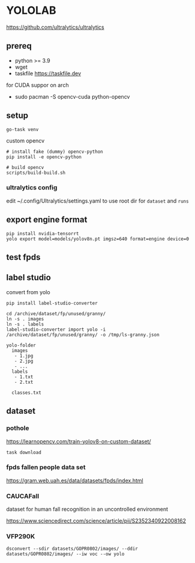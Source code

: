 # YOLOLAB


https://github.com/ultralytics/ultralytics

## prereq

- python >= 3.9
- wget
- taskfile https://taskfile.dev

for CUDA suppor on arch
- sudo pacman -S opencv-cuda python-opencv

## setup

```
go-task venv
```

custom opencv
```
# install fake (dummy) opencv-python
pip install -e opencv-python

# build opencv
scripts/build-build.sh
```

### ultralytics config

edit ~/.config/Ultralytics/settings.yaml to use <yololab> root dir for `dataset` and `runs` 


## export engine format

```
pip install nvidia-tensorrt
yolo export model=models/yolov8n.pt imgsz=640 format=engine device=0
```

## test fpds

## label studio

convert from yolo
```
pip install label-studio-converter

cd /archive/dataset/fp/unused/granny/
ln -s . images
ln -s . labels
label-studio-converter import yolo -i /archive/dataset/fp/unused/granny/ -o /tmp/ls-granny.json
```

```
yolo-folder
  images
   - 1.jpg
   - 2.jpg
   - ...
  labels
   - 1.txt
   - 2.txt

  classes.txt
```

## dataset

### pothole

https://learnopencv.com/train-yolov8-on-custom-dataset/

```
task download
```

### fpds fallen people data set

https://gram.web.uah.es/data/datasets/fpds/index.html


### CAUCAFall 

dataset for human fall recognition in an uncontrolled environment

https://www.sciencedirect.com/science/article/pii/S2352340922008162



### VFP290K

```
dsconvert --sdir datasets/GOPR0802/images/ --ddir datasets/GOPR0802/images/ --iw voc --ow yolo
```
